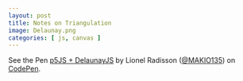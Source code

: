```yaml
---
layout: post
title: Notes on Triangulation
image: Delaunay.png
categories: [ js, canvas ]
---
```

<p data-height="610" data-theme-id="dark" data-slug-hash="amwbvO" data-default-tab="result" data-user="MAKIO135" data-embed-version="2" data-preview="true" class="codepen">See the Pen <a href="http://codepen.io/MAKIO135/pen/amwbvO/">p5JS + DelaunayJS</a> by Lionel Radisson (<a href="http://codepen.io/MAKIO135">@MAKIO135</a>) on <a href="http://codepen.io">CodePen</a>.</p>
<script async src="//assets.codepen.io/assets/embed/ei.js"></script>
